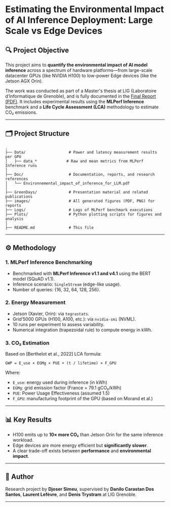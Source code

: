 # Estimating the Environmental Impact of AI Inference Deployment: Large Scale vs Edge Devices

## 🔍 Project Objective

This project aims to **quantify the environmental impact of AI model inference** across a spectrum of hardware platforms—from large-scale datacenter GPUs (like NVIDIA H100) to low-power Edge devices (like the Jetson AGX Orin).

The work was conducted as part of a Master's thesis at LIG (Laboratoire d’Informatique de Grenoble), and is fully documented in the [Final Report (PDF)](Final_Report.pdf). It includes experimental results using the **MLPerf Inference** benchmark and a **Life Cycle Assessment (LCA)** methodology to estimate CO₂ emissions.

---

## 🗂️ Project Structure

```
.
├── Data/                   # Power and latency measurement results per GPU
│   ├── data_*             # Raw and mean metrics from MLPerf Inference runs
│
├── Doc/                    # Documentation, reports, and research references
│   └── Environnemental_impact_of_inference_for_LLM.pdf
│
├── GreenDays/              # Presentation material and related publications
├── images/                 # All generated figures (PDF, PNG) for reports
├── Logs/                   # Logs of MLPerf benchmark executions
├── Plots/                  # Python plotting scripts for figures and analysis
│
├── README.md               # This file
```

---

## ⚙️ Methodology

### 1. **MLPerf Inference Benchmarking**

- Benchmarked with **MLPerf Inference v1.1 and v4.1** using the BERT model (SQuAD v1.1).
- Inference scenario: `SingleStream` (edge-like usage).
- Number of queries: {16, 32, 64, 128, 256}.

### 2. **Energy Measurement**

- Jetson (Xavier, Orin): via `tegrastats`.
- Grid’5000 GPUs (H100, A100, etc.): via `nvidia-smi` (NVML).
- 10 runs per experiment to assess variability.
- Numerical integration (trapezoidal rule) to compute energy in kWh.

### 3. **CO₂ Estimation**

Based on [Berthelot et al., 2022] LCA formula:

```
GWP = E_use × EGMg × PUE + (t / lifetime) × F_GPU
```

Where:
- `E_use`: energy used during inference (in kWh)
- `EGMg`: grid emission factor (France = 79.1 gCO₂/kWh)
- `PUE`: Power Usage Effectiveness (assumed 1.5)
- `F_GPU`: manufacturing footprint of the GPU (based on Morand et al.)

---

## 📊 Key Results

- H100 emits up to **10× more CO₂** than Jetson Orin for the same inference workload.
- Edge devices are more energy efficient but **significantly slower**.
- A clear trade-off exists between **performance** and **environmental impact**.

---

## 👤 Author

Research project by **Djoser Simeu**, supervised by **Danilo Carastan Dos Santos**, **Laurent Lefèvre**, and **Denis Trystram** at LIG Grenoble.

---
